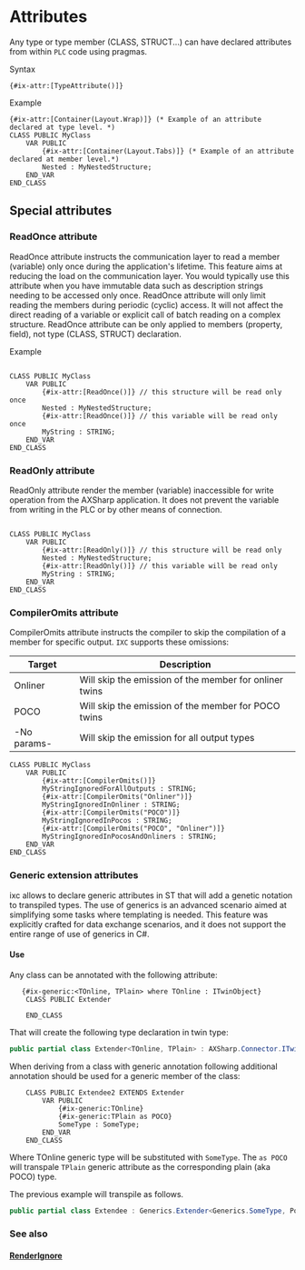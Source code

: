 # Attributes

Any type or type member (CLASS, STRUCT...) can have declared attributes from within `PLC` code using pragmas.

Syntax

~~~ iecst
{#ix-attr:[TypeAttribute()]}
~~~

Example

~~~iecst
{#ix-attr:[Container(Layout.Wrap)]} (* Example of an attribute declared at type level. *)
CLASS PUBLIC MyClass
    VAR PUBLIC
        {#ix-attr:[Container(Layout.Tabs)]} (* Example of an attribute declared at member level.*)
        Nested : MyNestedStructure;
    END_VAR
END_CLASS
~~~

## Special attributes

### ReadOnce attribute

ReadOnce attribute instructs the communication layer to read a member (variable) only once during the application's lifetime.
This feature aims at reducing the load on the communication layer. You would typically use this attribute when you have immutable data
such as description strings needing to be accessed only once.
ReadOnce attribute will only limit reading the members during periodic (cyclic) access. It will not affect the direct reading of a variable 
or explicit call of batch reading on a complex structure.
ReadOnce attribute can be only applied to members (property, field), not type (CLASS, STRUCT) declaration.


Example

~~~iecst

CLASS PUBLIC MyClass
    VAR PUBLIC
        {#ix-attr:[ReadOnce()]} // this structure will be read only once
        Nested : MyNestedStructure;
        {#ix-attr:[ReadOnce()]} // this variable will be read only once
        MyString : STRING;
    END_VAR
END_CLASS
~~~

### ReadOnly attribute

ReadOnly attribute render the member (variable) inaccessible for write operation from the AXSharp application. It does not prevent the variable from writing in the PLC or by other means of connection.


~~~iecst

CLASS PUBLIC MyClass
    VAR PUBLIC
        {#ix-attr:[ReadOnly()]} // this structure will be read only
        Nested : MyNestedStructure;
        {#ix-attr:[ReadOnly()]} // this variable will be read only
        MyString : STRING;
    END_VAR
END_CLASS
~~~

### CompilerOmits attribute

CompilerOmits attribute instructs the compiler to skip the compilation of a member for specific output. `IXC` supports these omissions:

|   Target    |                      Description                       |
| ----------- | ------------------------------------------------------ |
| Onliner     | Will skip the emission of the member for onliner twins |
| POCO        | Will skip the emission of the member for POCO twins    |
| -No params- | Will skip the emission for all output types            |


~~~iecst
CLASS PUBLIC MyClass
    VAR PUBLIC
        {#ix-attr:[CompilerOmits()]} 
        MyStringIgnoredForAllOutputs : STRING;
        {#ix-attr:[CompilerOmits("Onliner")]} 
        MyStringIgnoredInOnliner : STRING;
        {#ix-attr:[CompilerOmits("POCO")]} 
        MyStringIgnoredInPocos : STRING;
        {#ix-attr:[CompilerOmits("POCO", "Onliner")]} 
        MyStringIgnoredInPocosAndOnliners : STRING;
    END_VAR
END_CLASS
~~~

### Generic extension attributes

ixc allows to declare generic attributes in ST that will add a genetic notation to transpiled types.
The use of generics is an advanced scenario aimed at simplifying some tasks where templating is needed. 
This feature was explicitly crafted for data exchange scenarios, and it does not support the entire range of use of generics in C#.


#### Use

Any class can be annotated with the following attribute:

~~~iecst
   {#ix-generic:<TOnline, TPlain> where TOnline : ITwinObject}
    CLASS PUBLIC Extender
    
    END_CLASS
~~~

That will create the following type declaration in twin type:

~~~C#
public partial class Extender<TOnline, TPlain> : AXSharp.Connector.ITwinObject where TOnline : ITwinObject
~~~


When deriving from a class with generic annotation following additional annotation should be used for a generic member of the class:

~~~iecst
    CLASS PUBLIC Extendee2 EXTENDS Extender
        VAR PUBLIC
            {#ix-generic:TOnline}
            {#ix-generic:TPlain as POCO}
            SomeType : SomeType;          
        END_VAR
    END_CLASS
~~~

Where TOnline generic type will be substituted with `SomeType`. The `as POCO` will transpale `TPlain` generic attribute as the corresponding plain (aka POCO) type.

The previous example will transpile as follows.
~~~C#
public partial class Extendee : Generics.Extender<Generics.SomeType, Pocos.Generics.SomeType>
~~~

### See also 

#### [RenderIgnore](../blazor/RENDERABLECONTENT.md#renderignore-and-custom-labels)
